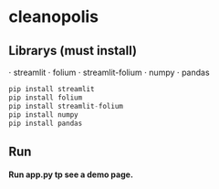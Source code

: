 # cleanopolis

## Librarys (must install)
⋅ streamlit
⋅ folium
⋅ streamlit-folium
⋅ numpy
⋅ pandas
```python
pip install streamlit
pip install folium
pip install streamlit-folium
pip install numpy
pip install pandas
```

## Run
#### Run app.py tp see a demo page. 
